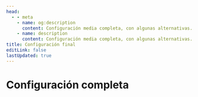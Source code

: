 ```yaml
---
head:
  - - meta
    - name: og:description
      content: Configuración media completa, con algunas alternativas.
    - name: description
      content: Configuración media completa, con algunas alternativas.
title: Configuración final
editLink: false
lastUpdated: true
---
```

# Configuración completa